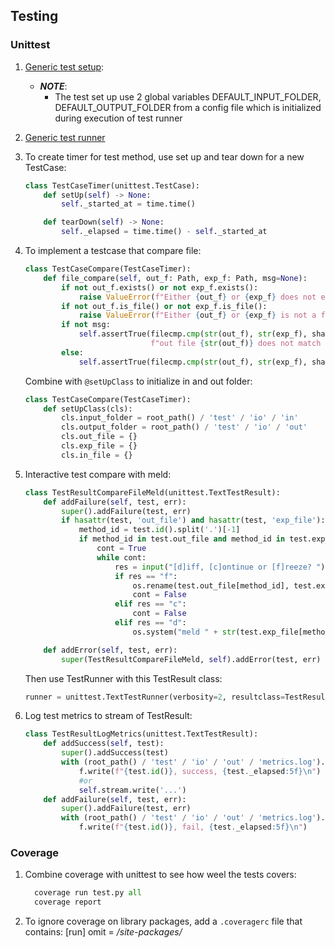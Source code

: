 ## Testing

### Unittest
1. [Generic test setup](samples/test_setup.py):
    - ***NOTE***:
        - The test set up use 2 global variables DEFAULT_INPUT_FOLDER, DEFAULT_OUTPUT_FOLDER from a config file which is initialized during execution of test runner
1. [Generic test runner](samples/test_runner.py)

1.  To create timer for test method, use set up and tear down for a new TestCase:
    ```python
    class TestCaseTimer(unittest.TestCase):
        def setUp(self) -> None:
            self._started_at = time.time()

        def tearDown(self) -> None:
            self._elapsed = time.time() - self._started_at
    ```

1. To implement a testcase that compare file:
    ```Python
    class TestCaseCompare(TestCaseTimer):
        def file_compare(self, out_f: Path, exp_f: Path, msg=None):
            if not out_f.exists() or not exp_f.exists():
                raise ValueError(f"Either {out_f} or {exp_f} does not exist")
            if not out_f.is_file() or not exp_f.is_file():
                raise ValueError(f"Either {out_f} or {exp_f} is not a file" % (str(out_f), str(exp_f)))
            if not msg:
                self.assertTrue(filecmp.cmp(str(out_f), str(exp_f), shallow=False),
                                f"out file {str(out_f)} does not match exp file {str(exp_f)}")
            else:
                self.assertTrue(filecmp.cmp(str(out_f), str(exp_f), shallow=False), msg)
    ```
    Combine with ```@setUpClass``` to initialize in and out folder:
    ```Python
    class TestCaseCompare(TestCaseTimer):
        def setUpClass(cls):
            cls.input_folder = root_path() / 'test' / 'io' / 'in'
            cls.output_folder = root_path() / 'test' / 'io' / 'out'
            cls.out_file = {}
            cls.exp_file = {}
            cls.in_file = {}
    ```
1. Interactive test compare with meld:
    ```Python
    class TestResultCompareFileMeld(unittest.TextTestResult):
        def addFailure(self, test, err):
            super().addFailure(test, err)
            if hasattr(test, 'out_file') and hasattr(test, 'exp_file'):
                method_id = test.id().split('.')[-1]
                if method_id in test.out_file and method_id in test.exp_file:
                    cont = True
                    while cont:
                        res = input("[d]iff, [c]ontinue or [f]reeze? ")
                        if res == "f":
                            os.rename(test.out_file[method_id], test.exp_file[method_id])
                            cont = False
                        elif res == "c":
                            cont = False
                        elif res == "d":
                            os.system("meld " + str(test.exp_file[method_id]) + " " + str(test.out_file[method_id]))

        def addError(self, test, err):
            super(TestResultCompareFileMeld, self).addError(test, err)
    ```
    Then use TestRunner with this TestResult class:
    ```python
    runner = unittest.TextTestRunner(verbosity=2, resultclass=TestResultCompareFileMeld)
    ```

1. Log test metrics to stream of TestResult:
    ```Python
    class TestResultLogMetrics(unittest.TextTestResult):
        def addSuccess(self, test):
            super().addSuccess(test)
            with (root_path() / 'test' / 'io' / 'out' / 'metrics.log').open(mode='a+') as f:
                f.write(f"{test.id()}, success, {test._elapsed:5f}\n")
                #or
                self.stream.write('...')
        def addFailure(self, test, err):
            super().addFailure(test, err)
            with (root_path() / 'test' / 'io' / 'out' / 'metrics.log').open(mode='a+') as f:
                f.write(f"{test.id()}, fail, {test._elapsed:5f}\n")
    ```

### Coverage

1.  Combine coverage with unittest to see how weel the tests covers:
    ```Python
      coverage run test.py all
      coverage report
    ```
1.  To ignore coverage on library packages, add a `.coveragerc` file that contains:
        [run]
        omit =
          */site-packages/*
